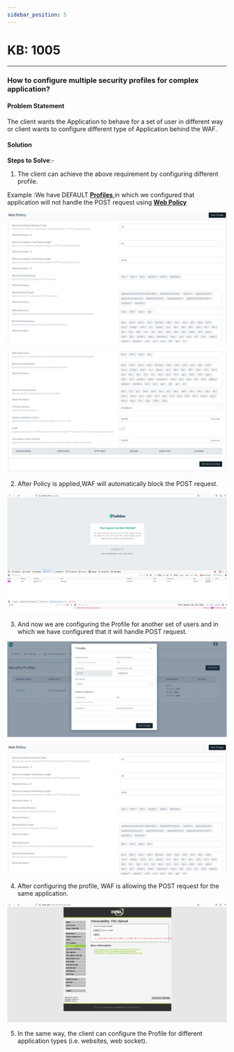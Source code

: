 ```yaml
---
sidebar_position: 5
---
```


# KB: 1005

---------

### **How to configure multiple security profiles for complex application?**

#### **Problem Statement**

The client wants the Application to behave for a set of user in different way or client wants to configure different type of Application behind the WAF.

#### **Solution**

**Steps to Solve**:-

1. The client can achieve the above requirement by configuring different profile.

Example :We have DEFAULT [**Profiles**](../../enterprise/waf/listener/profiles/profiles.md),in which we configured that application will not handle the POST request using [**Web Policy**](../../enterprise/waf/listener/profiles/policy/web_policy.md)

![kb-1005](/img/waf/v8/kb/kb_1005_web_policy.png)
  
![kb-1005](/img/waf/v8/kb/kb_1005_web_policy_condition.png)

2. After Policy is applied,WAF will automatically block the POST request.

![kb-1005](/img/waf/v7/kb/browser_kb_1005_2.png)

3. And now we are configuring the Profile for another set of users and in which we have configured that it will handle POST request. 

![kb-1005](/img/waf/v8/kb/kb_1005_profiles.png)

![kb-1005](/img/waf/v8/kb/kb_1005_web_policy.png)

4. After configuring the profile, WAF is allowing the POST request for the same application.

![kb-1005](/img/waf/v7/kb/browser_kb_1005_5.png)

5. In the same way, the client can configure the Profile for different application types (i.e. websites, web socket).